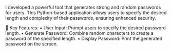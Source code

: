 I developed a powerful tool that generates strong and random passwords for users. This Python-based application allows users to specify the desired length and complexity of their passwords, ensuring enhanced security.

🔹 Key Features:
▪ User Input: Prompt users to specify the desired password length.
▪ Generate Password: Combine random characters to create a password of the specified length.
▪ Display Password: Print the generated password on the screen.
